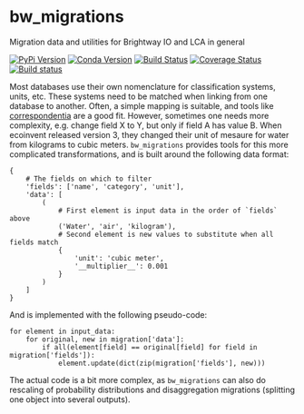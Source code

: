 # bw_migrations

Migration data and utilities for Brightway IO and LCA in general

[![PyPi Version](https://img.shields.io/pypi/v/bw_migrations.svg)](https://pypi.org/project/bw_migrations/) [![Conda Version](https://img.shields.io/conda/vn/conda-forge/bw_migrations.svg)](https://anaconda.org/conda-forge/bw_migrations) [![Build Status](https://travis-ci.org/brightway-lca/bw_migrations.svg?branch=master)](https://travis-ci.org/brightway-lca/bw_migrations) [![Coverage Status](https://coveralls.io/repos/github/brightway-lca/bw_migrations/badge.svg?branch=master)](https://coveralls.io/github/brightway-lca/bw_migrations?branch=master) [![Build status](https://ci.appveyor.com/api/projects/status/lk0tbo21v2irm48x?svg=true)](https://ci.appveyor.com/project/cmutel/bw-migrations)

Most databases use their own nomenclature for classification systems, units, etc. These systems need to be matched when linking from one database to another. Often, a simple mapping is suitable, and tools like [correspondentia](https://github.com/BONSAMURAIS/correspondentia) are a good fit. However, sometimes one needs more complexity, e.g. change field X to Y, but only if field A has value B. When ecoinvent released version 3, they changed their unit of mesaure for water from kilograms to cubic meters. ``bw_migrations`` provides tools for this more complicated transformations, and is built around the following data format:

    {
        # The fields on which to filter
        'fields': ['name', 'category', 'unit'],
        'data': [
            (
                # First element is input data in the order of `fields` above
                ('Water', 'air', 'kilogram'),
                # Second element is new values to substitute when all fields match
                {
                    'unit': 'cubic meter',
                    '__multiplier__': 0.001
                }
            )
        ]
    }

And is implemented with the following pseudo-code:

    for element in input_data:
        for original, new in migration['data']:
            if all(element[field] == original[field] for field in migration['fields']):
                element.update(dict(zip(migration['fields'], new)))

The actual code is a bit more complex, as `bw_migrations` can also do rescaling of probability distributions and disaggregation migrations (splitting one object into several outputs).
